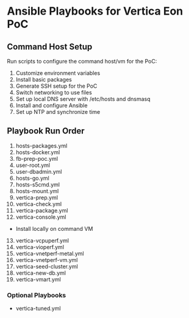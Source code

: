 # Ansible Playbooks for Vertica Eon PoC

## Command Host Setup

Run scripts to configure the command host/vm for the PoC:

1. Customize environment variables
2. Install basic packages
3. Generate SSH setup for the PoC
4. Switch networking to use files
5. Set up local DNS server with /etc/hosts and dnsmasq
6. Install and configure Ansible
7. Set up NTP and synchronize time

## Playbook Run Order
1. hosts-packages.yml
2. hosts-docker.yml
3. fb-prep-poc.yml
4. user-root.yml
5. user-dbadmin.yml
6. hosts-go.yml
7. hosts-s5cmd.yml
8. hosts-mount.yml
9. vertica-prep.yml
10. vertica-check.yml
11. vertica-package.yml
12. vertica-console.yml
 - Install locally on command VM
13. vertica-vcpuperf.yml
14. vertica-vioperf.yml
15. vertica-vnetperf-metal.yml
16. vertica-vnetperf-vm.yml
17. vertica-seed-cluster.yml
18. vertica-new-db.yml
19. vertica-vmart.yml

### Optional Playbooks
- vertica-tuned.yml



